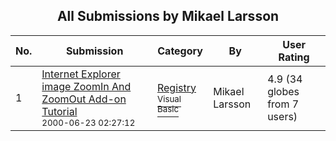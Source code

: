 ﻿<div align="center">

## All Submissions by Mikael Larsson

</div>

No.  | Submission | Category | By   | User Rating
---- | ---------- | -------- | ---- | -----------
1 | [Internet Explorer image ZoomIn And ZoomOut Add\-on Tutorial<br /><sup>2000-06-23 02:27:12</sup>](https://github.com/Planet-Source-Code/mikael-larsson-internet-explorer-image-zoomin-and-zoomout-add-on-tutorial__1-9146) | [Registry<br /><sup>Visual Basic</sup>](../ByCategory/registry__1-36.md) | Mikael Larsson | 4.9 (34 globes from 7 users)
